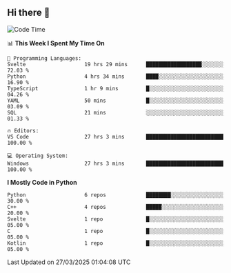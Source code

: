 ## Hi there 👋

<!--START_SECTION:waka-->
![Code Time](http://img.shields.io/badge/Code%20Time-112%20hrs%2051%20mins-blue)

📊 **This Week I Spent My Time On** 

```text
💬 Programming Languages: 
Svelte                   19 hrs 29 mins      ██████████████████░░░░░░░   72.03 % 
Python                   4 hrs 34 mins       ████░░░░░░░░░░░░░░░░░░░░░   16.90 % 
TypeScript               1 hr 9 mins         █░░░░░░░░░░░░░░░░░░░░░░░░   04.26 % 
YAML                     50 mins             █░░░░░░░░░░░░░░░░░░░░░░░░   03.09 % 
SQL                      21 mins             ░░░░░░░░░░░░░░░░░░░░░░░░░   01.33 % 

🔥 Editors: 
VS Code                  27 hrs 3 mins       █████████████████████████   100.00 % 

💻 Operating System: 
Windows                  27 hrs 3 mins       █████████████████████████   100.00 % 
```

**I Mostly Code in Python** 

```text
Python                   6 repos             ████████░░░░░░░░░░░░░░░░░   30.00 % 
C++                      4 repos             █████░░░░░░░░░░░░░░░░░░░░   20.00 % 
Svelte                   1 repo              █░░░░░░░░░░░░░░░░░░░░░░░░   05.00 % 
C                        1 repo              █░░░░░░░░░░░░░░░░░░░░░░░░   05.00 % 
Kotlin                   1 repo              █░░░░░░░░░░░░░░░░░░░░░░░░   05.00 % 
```




 Last Updated on 27/03/2025 01:04:08 UTC
<!--END_SECTION:waka-->
